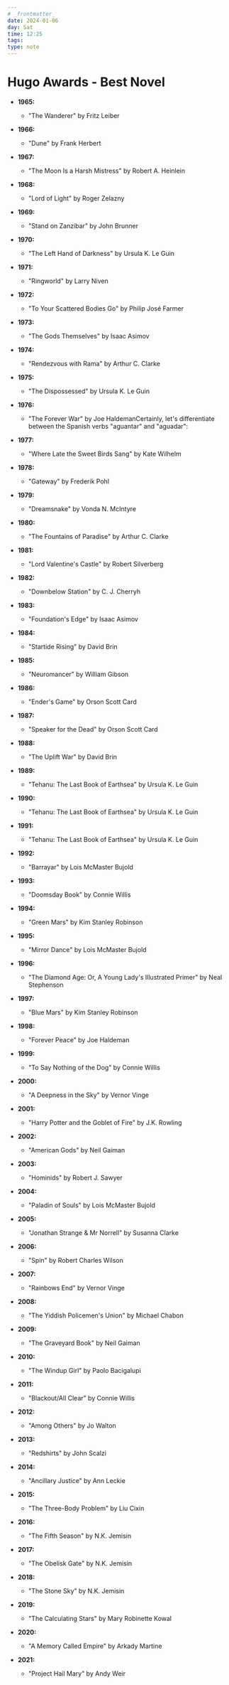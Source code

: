 ```yaml
---
# _frontmatter_
date: 2024-01-06
day: Sat
time: 12:25
tags:
type: note
---
```

# Hugo Awards - Best Novel

- **1965:**
  - "The Wanderer" by Fritz Leiber

- **1966:**
  - "Dune" by Frank Herbert

- **1967:**
  - "The Moon Is a Harsh Mistress" by Robert A. Heinlein

- **1968:**
  - "Lord of Light" by Roger Zelazny

- **1969:**
  - "Stand on Zanzibar" by John Brunner

- **1970:**
  - "The Left Hand of Darkness" by Ursula K. Le Guin

- **1971:**
  - "Ringworld" by Larry Niven

- **1972:**
  - "To Your Scattered Bodies Go" by Philip José Farmer

- **1973:**
  - "The Gods Themselves" by Isaac Asimov

- **1974:**
  - "Rendezvous with Rama" by Arthur C. Clarke

- **1975:**
  - "The Dispossessed" by Ursula K. Le Guin

- **1976:**
  - "The Forever War" by Joe HaldemanCertainly, let's differentiate between the Spanish verbs "aguantar" and "aguadar":

- **1977:**
  - "Where Late the Sweet Birds Sang" by Kate Wilhelm

- **1978:**
  - "Gateway" by Frederik Pohl

- **1979:**
  - "Dreamsnake" by Vonda N. McIntyre

- **1980:**
  - "The Fountains of Paradise" by Arthur C. Clarke

- **1981:**
  - "Lord Valentine's Castle" by Robert Silverberg

- **1982:**
  - "Downbelow Station" by C. J. Cherryh

- **1983:**
  - "Foundation's Edge" by Isaac Asimov

- **1984:**
  - "Startide Rising" by David Brin

- **1985:**
  - "Neuromancer" by William Gibson

- **1986:**
  - "Ender's Game" by Orson Scott Card

- **1987:**
  - "Speaker for the Dead" by Orson Scott Card

- **1988:**
  - "The Uplift War" by David Brin

- **1989:**
  - "Tehanu: The Last Book of Earthsea" by Ursula K. Le Guin

- **1990:**
  - "Tehanu: The Last Book of Earthsea" by Ursula K. Le Guin

- **1991:**
  - "Tehanu: The Last Book of Earthsea" by Ursula K. Le Guin

- **1992:**
  - "Barrayar" by Lois McMaster Bujold

- **1993:**
  - "Doomsday Book" by Connie Willis

- **1994:**
  - "Green Mars" by Kim Stanley Robinson

- **1995:**
  - "Mirror Dance" by Lois McMaster Bujold

- **1996:**
  - "The Diamond Age: Or, A Young Lady's Illustrated Primer" by Neal Stephenson

- **1997:**
  - "Blue Mars" by Kim Stanley Robinson

- **1998:**
  - "Forever Peace" by Joe Haldeman

- **1999:**
  - "To Say Nothing of the Dog" by Connie Willis

- **2000:**
  - "A Deepness in the Sky" by Vernor Vinge

- **2001:**
  - "Harry Potter and the Goblet of Fire" by J.K. Rowling

- **2002:**
  - "American Gods" by Neil Gaiman

- **2003:**
  - "Hominids" by Robert J. Sawyer

- **2004:**
  - "Paladin of Souls" by Lois McMaster Bujold

- **2005:**
  - "Jonathan Strange & Mr Norrell" by Susanna Clarke

- **2006:**
  - "Spin" by Robert Charles Wilson

- **2007:**
  - "Rainbows End" by Vernor Vinge

- **2008:**
  - "The Yiddish Policemen's Union" by Michael Chabon

- **2009:**
  - "The Graveyard Book" by Neil Gaiman

- **2010:**
  - "The Windup Girl" by Paolo Bacigalupi

- **2011:**
  - "Blackout/All Clear" by Connie Willis

- **2012:**
  - "Among Others" by Jo Walton

- **2013:**
  - "Redshirts" by John Scalzi

- **2014:**
  - "Ancillary Justice" by Ann Leckie

- **2015:**
  - "The Three-Body Problem" by Liu Cixin

- **2016:**
  - "The Fifth Season" by N.K. Jemisin

- **2017:**
  - "The Obelisk Gate" by N.K. Jemisin

- **2018:**
  - "The Stone Sky" by N.K. Jemisin

- **2019:**
  - "The Calculating Stars" by Mary Robinette Kowal

- **2020:**
  - "A Memory Called Empire" by Arkady Martine

- **2021:**
  - "Project Hail Mary" by Andy Weir
